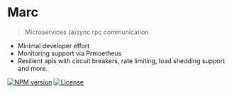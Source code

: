 
# Marc
> Microservices (a)sync rpc communication

- Minimal developer effort
- Monitoring support via Prmoetheus
- Resilient apis with circuit breakers, rate limiting, load shedding support and more.

[![NPM version](https://img.shields.io/npm/v/@uc-engg/marc)](https://www.npmjs.com/package/@uc-engg/marc)
[![License](https://img.shields.io/badge/license-MIT-green)](https://github.com/urbanclap-engg/motion/blob/main/LICENSE)
<br />

<br />
<!-- img width="700" alt="image" src="assets/motion_logo2.gif"-- >
